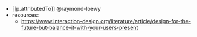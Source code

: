 

- [[p.attributedTo]] @raymond-loewy
- resources: 
  - https://www.interaction-design.org/literature/article/design-for-the-future-but-balance-it-with-your-users-present